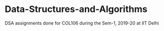 # Data-Structures-and-Algorithms
DSA assignments done for COL106 during the Sem-1, 2019-20 at IIT Delhi
